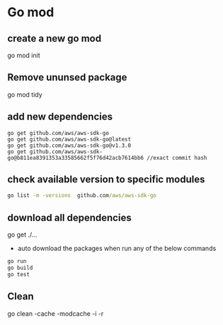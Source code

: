 # Go mod

## create a new go mod
go mod init

## Remove ununsed package
go mod tidy

## add new dependencies
```
go get github.com/aws/aws-sdk-go
go get github.com/aws/aws-sdk-go@latest
go get github.com/aws/aws-sdk-go@v1.3.0
go get github.com/aws/aws-sdk-go@b811ea8391353a33585662f5f76d42acb7614bb6 //exact commit hash
```

## check available version to specific modules
```cmd
go list -m -versions  github.com/aws/aws-sdk-go
```

## download all dependencies
go get ./...
- auto download the packages when run any of the below commands
```cmd
go run
go build
go test
```

## Clean
go clean -cache -modcache -i -r
